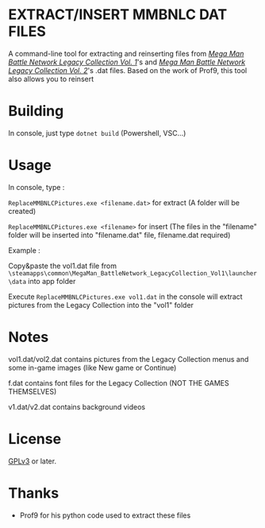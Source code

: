 # EXTRACT/INSERT MMBNLC DAT FILES

A command-line tool for extracting and reinserting files from [_Mega Man Battle Network Legacy Collection Vol. 1_](https://store.steampowered.com/app/1798010/Mega_Man_Battle_Network_Legacy_Collection_Vol_1/)'s and [_Mega Man Battle Network Legacy Collection Vol. 2_](https://store.steampowered.com/app/1798020/Mega_Man_Battle_Network_Legacy_Collection_Vol_2/)'s .dat files.
Based on the work of Prof9, this tool also allows you to reinsert

Building
========

In console, just type `dotnet build` (Powershell, VSC...)

Usage
=====

In console, type :

`ReplaceMMBNLCPictures.exe <filename.dat>` for extract (A folder will be created)

`ReplaceMMBNLCPictures.exe <filename>` for insert (The files in the "filename" folder will be inserted into "filename.dat" file, filename.dat required)

Example :

Copy&paste the vol1.dat file from `\steamapps\common\MegaMan_BattleNetwork_LegacyCollection_Vol1\launcher\data` into app folder

Execute `ReplaceMMBNLCPictures.exe vol1.dat` in the console will extract pictures from the Legacy Collection into the "vol1" folder

Notes
=======

vol1.dat/vol2.dat contains pictures from the Legacy Collection menus and some in-game images (like New game or Continue) 

f.dat contains font files for the Legacy Collection (NOT THE GAMES THEMSELVES)

v1.dat/v2.dat contains background videos

License
=======

[GPLv3](https://www.gnu.org/licenses/gpl-3.0.html) or later.

Thanks
======

* Prof9 for his python code used to extract these files
